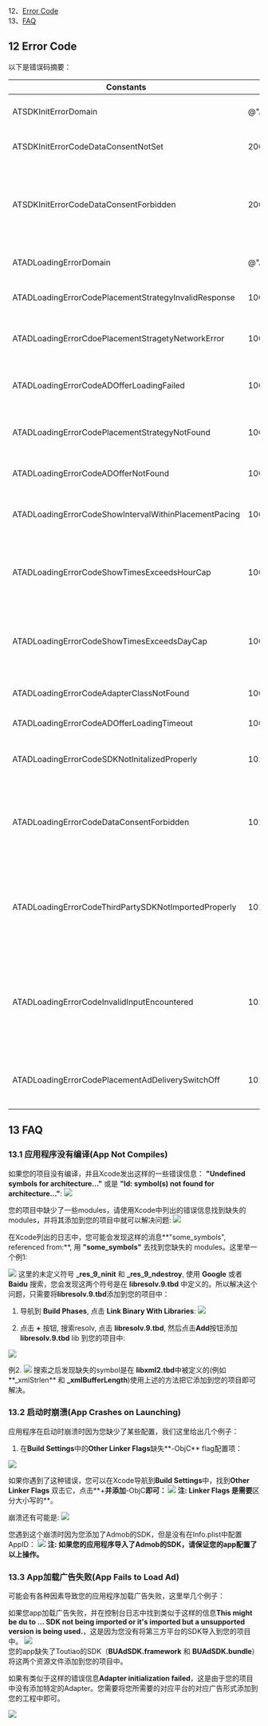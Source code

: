 12、[Error Code](#12)<br>
13、[FAQ](#13)<br>

## <h2 id='12'>12 Error Code</h2>
以下是错误码摘要：

|Constants|Value|Note|
|---|---|---|
| ATSDKInitErrorDomain |@"AnyThinkSDKInitErrorDomain.com.anythink"|(初始化失败)SDK Initialization Error Domain|
| ATSDKInitErrorCodeDataConsentNotSet | 2001 |(没有设置GDPR)GDPR consent not set|
| ATSDKInitErrorCodeDataConsentForbidden | 2002 |(由于GDPR被设置成Forbidden所以初始化失败)Initializtion failed due to GDPR being set to forbidden|
| ATADLoadingErrorDomain |@"ATNativeADLoadingErrorDomain.com.anythink"|(广告加载失败)Ad loading error domain|
| ATADLoadingErrorCodePlacementStrategyInvalidResponse | 1001 |（无效策略）Placement strategy invalid|
| ATADLoadingErrorCdoePlacementStragetyNetworkError| 1002 |(策略加载失败)Placement strategy loading error|
| ATADLoadingErrorCodeADOfferLoadingFailed | 1003 |(第三方平台加载失败)Third party SDK ad loading error|
| ATADLoadingErrorCodePlacementStrategyNotFound | 1004 |(没有策略)Placement Strategy not found|
| ATADLoadingErrorCodeADOfferNotFound | 1005 |(没有广告展示)No ad found when trying to show ad|
| ATADLoadingErrorCodeShowIntervalWithinPlacementPacing | 1006 |(请求或展示过于频繁)Ad show/request too frequent|
| ATADLoadingErrorCodeShowTimesExceedsHourCap | 1007 |(展示或请求超过小时内最多展示次数)Ad show/request too many time within the same hour|
| ATADLoadingErrorCodeShowTimesExceedsDayCap | 1008 |(展示或请求超过一天内最多展示次数)Ad show/request too many time within the same day|
| ATADLoadingErrorCodeAdapterClassNotFound | 1009 |(没有导入对应的Adapter)Adapter not imported|
| ATADLoadingErrorCodeADOfferLoadingTimeout | 10010 |(广告加载超时)Ad loading timeout|
| ATADLoadingErrorCodeSDKNotInitalizedProperly | 1011 |(SDK没有初始化)SDK not initialized properly|
| ATADLoadingErrorCodeDataConsentForbidden | 1012 |(由于GDPR被设置成Forbidden所以加载失败)Ad loading failed due to GDPR being set to forbidden|
| ATADLoadingErrorCodeThirdPartySDKNotImportedProperly | 1013 |(没有导入第三方平台的SDK或导入了错误的版本)Third party SDK not imported or wrong version's being used|
| ATADLoadingErrorCodeInvalidInputEncountered| 1014 |(无效的App ID、App Key 或Placement ID)Invalid parameters encountered(App ID、App Key orPlacement ID being nil)|
| ATADLoadingErrorCodePlacementAdDeliverySwitchOff | 1015 |(广告位没有开启广告投放)Ad delivery not turned on for the placement|

## <h2 id='13'>13 FAQ</h2>
### 13.1 应用程序没有编译(App Not Compiles)
如果您的项目没有编译，并且Xcode发出这样的一些错误信息： **"Undefined symbols for architecture..."** 或是 **"ld: symbol(s) not found for architecture..."**:
![](Undefined_Symbols_Errors.png)

您的项目中缺少了一些modules，请使用Xcode中列出的错误信息找到缺失的modules，并将其添加到您的项目中就可以解决问题:
![](referenced_symbols.png)

在Xcode列出的日志中，您可能会发现这样的消息**"some_symbols", referenced from:**, 用 **"some_symbols"** 去找到您缺失的 modules。这里举一个例1:

![](_res_9_ninit.png)
这里的未定义符号 **\_res\_9\_ninit** 和 **\_res\_9\_ndestroy**, 使用 **Google** 或者 **Baidu** 搜索，您会发现这两个符号是在 **libresolv.9.tbd** 中定义的。所以解决这个问题，只需要将**libresolv.9.tbd**添加到您的项目中：<br>
1) 导航到 **Build Phases**, 点击 **Link Binary With Libraries**: 
![](Build_setting_Link_Binary.png)

2) 点击 **+** 按钮, 搜索resolv, 点击 **libresolv.9.tbd**, 然后点击**Add**按钮添加 **libresolv.9.tbd** lib 到您的项目中:

![](Adding_res9.png)

例2.
![](xml_error.png)
搜索之后发现缺失的symbol是在 **libxml2.tbd**中被定义的(例如**\_xmlStrlen** 和 **\_xmlBufferLength**)使用上述的方法把它添加到您的项目即可解决。

### 13.2 启动时崩溃(App Crashes on Launching)
应用程序在启动时崩溃时因为您缺少了某些配置，我们这里给出几个例子：

1) 在**Build Settings**中的**Other Linker Flags**缺失**-ObjC** flag配置项：

![](unrecognized_selector_error.jpg)

如果你遇到了这种错误，您可以在Xcode导航到**Build Settings**中，找到**Other Linker Flags** 双击它，点击**+**并添加**-ObjC**即可：
![](Other_Linker_Flags.png)
**注**: **Linker Flags** 是需要**区分大小写的**。 

崩溃还有可能是:
![](Admob_app_id_error.jpeg)

您遇到这个崩溃时因为您添加了Admob的SDK，但是没有在Info.plist中配置AppID：
![](Admob_Update_Infoplist.png)
**注: 如果您的应用程序导入了Admob的SDK，请保证您的app配置了以上操作。**

### 13.3 App加载广告失败(App Fails to Load Ad)
可能会有各种因素导致您的应用程序加载广告失败，这里举几个例子：

如果您app加载广告失败，并在控制台日志中找到类似于这样的信息**This might be du to ... SDK not being imported or it's imported but a unsupported version is being used.**，这是因为您没有将第三方平台的SDK导入到您的项目中。
![](Missing_SDK.png)<br>
您的app缺失了Toutiao的SDK（**BUAdSDK.framework** 和 **BUAdSDK.bundle**）将这两个资源文件添加到您的项目中。

如果有类似于这样的错误信息**Adapter initialization failed**，这是由于您的项目中没有添加特定的Adapter。您需要将您所需要的对应平台的对应广告形式添加到您的工程中即可。

![](Adapter_Missing.png)
